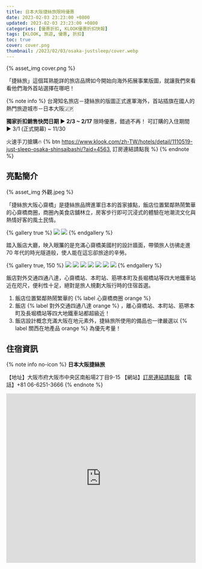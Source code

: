 ```yaml
---
title: 日本大阪捷絲旅限時優惠
date: 2023-02-03 23:23:00 +0800
updated: 2023-02-03 23:23:00 +0800
categories: [優惠折扣, KLOOK優惠折扣快報]
tags: [KLOOK, 旅遊, 優惠, 折扣]
toc: true
cover: cover.png
thumbnail: /2023/02/03/osaka-justsleep/cover.webp
---
```


{% asset_img cover.png %}

「捷絲旅」這個耳熟能詳的旅店品牌如今開始向海外拓展事業版圖，就讓我們來看看他們海外首站選擇在哪吧！

<!-- more -->

{% note info %}
台灣知名旅店－捷絲旅的版圖正式進軍海外，首站插旗在國人的熱門旅遊城市－日本大阪🇯🇵

**獨家折扣銷售快閃日期 ► 2/3 ~ 2/17**
限時優惠，錯過不再！
可訂購的入住期間 ► 3/1 (正式開幕) ~ 11/30

火速手刀搶購🔥 <i class="fa-solid fa-right-long"></i> {% btn https://www.klook.com/zh-TW/hotels/detail/1110519-just-sleep-osaka-shinsaibashi/?aid=4563, 訂房連結請點我 %}
{% endnote %}


## 亮點簡介

{% asset_img 外觀.jpeg %}


「捷絲旅大阪心齋橋」是捷絲旅品牌進軍日本的首家據點，飯店位置緊鄰熱鬧繁華的心齋橋商圈，商圈內美食店舖林立，房客步行即可沉浸式的體驗在地潮流文化與熱情好客的風土民情。

{% gallery true %}
![](/2023/02/03/osaka-justsleep/內部-1.jpeg)
![](/2023/02/03/osaka-justsleep/內部-2.jpeg)
{% endgallery %}

踏入飯店大廳，映入眼簾的是充滿心齋橋美國村的設計牆面，帶領旅人彷彿走進 70 年代的時光隧道般，使人能在這忘卻旅途的辛勞。

{% gallery true, 150 %}
![](/2023/02/03/osaka-justsleep/雅心客房.png)
![](/2023/02/03/osaka-justsleep/雅心客房-1.jpeg)
![](/2023/02/03/osaka-justsleep/雅齋客房.png)
![](/2023/02/03/osaka-justsleep/雅齋客房-1.jpeg)
![](/2023/02/03/osaka-justsleep/雅橋客房.png)
![](/2023/02/03/osaka-justsleep/雅橋客房-1.png)
![](/2023/02/03/osaka-justsleep/衛浴.jpeg)
{% endgallery %}

飯店對外交通四通八達，心齋橋站、本町站、筋堺本町及長堀橋站等四大地鐵車站近在咫尺，便利性十足，絕對是旅人規劃大阪行時的住宿首選。

1. 飯店位置緊鄰熱鬧繁華的 {% label 心齋橋商圈 orange %}
2. 飯店 {% label 對外交通四通八達 orange %} ，離心齋橋站、本町站、筋堺本町及長堀橋站等四大地鐵車站都超級近！
3. 飯店設計概念充滿大阪在地元素外，捷絲旅所使用的備品也一律嚴選以 {% label 關西在地產品 orange %} 為優先考量！

## 住宿資訊

{% note info no-icon %}
**日本大阪捷絲旅**

【地址】大阪市府大阪市中央区南船場2丁目9-15
【網站】[訂房連結請點我](https://www.klook.com/zh-TW/hotels/detail/1110519-just-sleep-osaka-shinsaibashi/?aid=4563)
【電話】+81 06-6251-3666
{% endnote %}

<iframe src="https://www.google.com/maps/embed?pb=!1m18!1m12!1m3!1d3281.082145761014!2d135.50145265060453!3d34.677876180344384!2m3!1f0!2f0!3f0!3m2!1i1024!2i768!4f13.1!3m3!1m2!1s0x6000e732cf4e075f%3A0x694b8e7a9a101f3f!2z5o2357Wy5peFIOWkp-mYquW_g-m9i-apiw!5e0!3m2!1szh-TW!2stw!4v1675413493027!5m2!1szh-TW!2stw" width="100%" height="450" style="border:0; margin: 0 auto; display: block;" allowfullscreen="" loading="lazy" referrerpolicy="no-referrer-when-downgrade"></iframe>